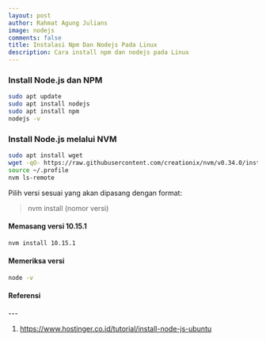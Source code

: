 ```yaml
---
layout: post
author: Rahmat Agung Julians
image: nodejs
comments: false
title: Instalasi Npm Dan Nodejs Pada Linux
description: Cara install npm dan nodejs pada Linux
---
```


### Install Node.js dan NPM
```bash
sudo apt update
sudo apt install nodejs
sudo apt install npm
nodejs -v
```

### Install Node.js melalui NVM
```bash
sudo apt install wget
wget -qO- https://raw.githubusercontent.com/creationix/nvm/v0.34.0/install.sh | bash
source ~/.profile
nvm ls-remote
```
Pilih versi sesuai yang akan dipasang dengan format: 
> nvm install (nomor versi)

#### Memasang versi 10.15.1
```bash
nvm install 10.15.1
```

#### Memeriksa versi
```bash 
node -v 
```

<h4><b>Referensi</b></h4> 
--- 
<ol>
    <li>
        <a href="https://www.hostinger.co.id/tutorial/install-node-js-ubuntu">https://www.hostinger.co.id/tutorial/install-node-js-ubuntu</a>
    </li>
</ol>